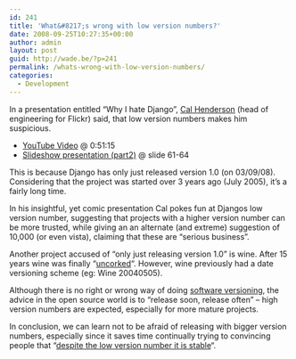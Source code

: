 ```yaml
---
id: 241
title: 'What&#8217;s wrong with low version numbers?'
date: 2008-09-25T10:27:35+00:00
author: admin
layout: post
guid: http://wade.be/?p=241
permalink: /whats-wrong-with-low-version-numbers/
categories:
  - Development
---
```

<p class="lead">
  In a presentation entitled &#8220;Why I hate Django&#8221;, <a href="http://www.iamcal.com/">Cal Henderson</a> (head of engineering for Flickr) said, that low version numbers makes him suspicious.
</p>

<!--more-->

  * [YouTube Video](http://www.youtube.com/watch?v=i6Fr65PFqfk) @ 0:51:15
  * [Slideshow presentation (part2)](http://www.slideshare.net/iamcal/why-i-hate-django-part-22-presentation) @ slide 61-64

This is because Django has only just released version 1.0 (on 03/09/08). Considering that the project was started over 3 years ago (July 2005), it&#8217;s a fairly long time.

In his insightful, yet comic presentation Cal pokes fun at Djangos low version number, suggesting that projects with a higher version number can be more trusted, while giving an an alternate (and extreme) suggestion of 10,000 (or even vista), claiming that these are &#8220;serious business&#8221;.

Another project accused of &#8220;only just releasing version 1.0&#8221; is wine. After 15 years wine was finally &#8220;[uncorked](http://tech.slashdot.org/article.pl?sid=08/06/17/1547241)&#8220;. However, wine previously had a date versioning scheme (eg: Wine 20040505).

Although there is no right or wrong way of doing [software versioning](http://en.wikipedia.org/wiki/Software_versioning), the advice in the open source world is to &#8220;release soon, release often&#8221; &#8211; high version numbers are expected, especially for more mature projects.

In conclusion, we can learn not to be afraid of releasing with bigger version numbers, especially since it saves time continually trying to convincing people that &#8220;[despite the low version number it is stable](http://www.google.com/search?q=%2B%22low+version+number%22+%2Bstable)&#8220;.